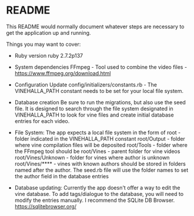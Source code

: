 # README

This README would normally document whatever steps are necessary to get the
application up and running.

Things you may want to cover:

* Ruby version
ruby 2.7.2p137

* System dependencies
FFmpeg - Tool used to combine the video files - https://www.ffmpeg.org/download.html

* Configuration
Update config/initializers/constants.rb - The VINEHALLA_PATH constant needs to be set for your local file system. 

* Database creation
Be sure to run the migrations, but also use the seed file. It is designed to search through the file system designated in VINEHALLA_PATH to look for vine files and create initial database entries for each video. 

* File System: 
The app expects a local file system in the form of 
root - folder indicated in the VINEHALLA_PATH constant
root/Output - folder where vine compilation files will be deposited 
root/Tools - folder where the FFmpeg tool should be
root/Vines - parent folder for vine videos
root/Vines/Unknown - folder for vines where author is unknown
root/Vines/**** - vines with known authors should be stored in folders named after the author. The seed.rb file will use the folder names to set the author field in the database entries

* Database updating: 
Currently the app doesn't offer a way to edit the vine database. To add tags/dialogue to the database, you will need to modify the entries manually. I recommend the SQLite DB Browser. https://sqlitebrowser.org/


